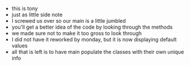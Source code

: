 * this is tony <a-bowl-of-pasta>
* just as little side note
* I screwed us over so our main is a little jumbled
* you'll get a better idea of the code by looking through the methods
* we made sure not to make it too gross to look through
* I did not have it reworked by monday, but it is now displaying default values
* all that is left is to have main populate the classes with their own unique info
  
